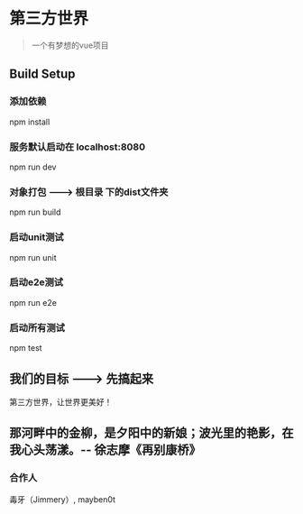 # 第三方世界

> 一个有梦想的vue项目

## Build Setup

### 添加依赖
npm install

### 服务默认启动在 localhost:8080
npm run dev

### 对象打包 ---> 根目录 下的dist文件夹
npm run build

### 启动unit测试
npm run unit

### 启动e2e测试
npm run e2e

### 启动所有测试
npm test

## 我们的目标 ---> 先搞起来
第三方世界，让世界更美好！

## 那河畔中的金柳，是夕阳中的新娘；波光里的艳影，在我心头荡漾。-- 徐志摩《再别康桥》

### 合作人
毒牙（Jimmery）, mayben0t


